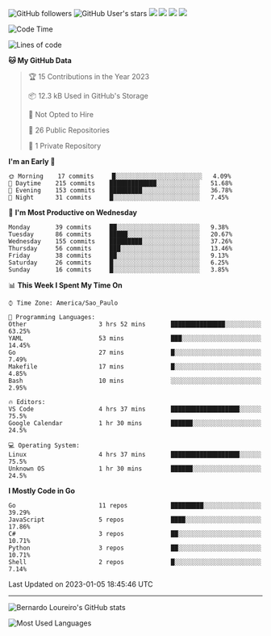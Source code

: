 ![GitHub followers](https://img.shields.io/github/followers/bernardolm?style=for-the-badge&label=GitHub%20followers) ![GitHub User's stars](https://img.shields.io/github/stars/bernardolm?style=for-the-badge&label=GitHub%20User's%20stars) [![](https://img.shields.io/static/v1?logo=linkedin&label=LinkedIn&message=bernardolm&color=0A66C2&style=for-the-badge)](https://www.linkedin.com/in/bernardolm) [![](https://img.shields.io/static/v1?logo=lastdotfm&label=last.fm&message=bernardolm&color=D51007&style=for-the-badge)](https://www.last.fm/user/bernardolm) [![](https://img.shields.io/static/v1?logo=spotify&label=spotify&message=bernardolou&color=1ED760&style=for-the-badge)](https://open.spotify.com/user/bernardolou) [![](https://img.shields.io/static/v1?logo=awesomelists&label=My%20awesome%20stars&message=⭐⭐⭐&color=FC60A8&style=for-the-badge)](https://github.com/bernardolm/awesome-stars)

<!--START_SECTION:waka-->
![Code Time](http://img.shields.io/badge/Code%20Time-2%2C095%20hrs%202%20mins-blue)

![Lines of code](https://img.shields.io/badge/From%20Hello%20World%20I%27ve%20Written-1%20Million%20lines%20of%20code-blue)

**🐱 My GitHub Data** 

> 🏆 15 Contributions in the Year 2023
 > 
> 📦 12.3 kB Used in GitHub's Storage 
 > 
> 🚫 Not Opted to Hire
 > 
> 📜 26 Public Repositories 
 > 
> 🔑 1 Private Repository 
 > 
**I'm an Early 🐤** 

```text
🌞 Morning    17 commits     █░░░░░░░░░░░░░░░░░░░░░░░░   4.09% 
🌆 Daytime    215 commits    █████████████░░░░░░░░░░░░   51.68% 
🌃 Evening    153 commits    █████████░░░░░░░░░░░░░░░░   36.78% 
🌙 Night      31 commits     █░░░░░░░░░░░░░░░░░░░░░░░░   7.45%

```
📅 **I'm Most Productive on Wednesday** 

```text
Monday       39 commits     ██░░░░░░░░░░░░░░░░░░░░░░░   9.38% 
Tuesday      86 commits     █████░░░░░░░░░░░░░░░░░░░░   20.67% 
Wednesday    155 commits    █████████░░░░░░░░░░░░░░░░   37.26% 
Thursday     56 commits     ███░░░░░░░░░░░░░░░░░░░░░░   13.46% 
Friday       38 commits     ██░░░░░░░░░░░░░░░░░░░░░░░   9.13% 
Saturday     26 commits     █░░░░░░░░░░░░░░░░░░░░░░░░   6.25% 
Sunday       16 commits     █░░░░░░░░░░░░░░░░░░░░░░░░   3.85%

```


📊 **This Week I Spent My Time On** 

```text
⌚︎ Time Zone: America/Sao_Paulo

💬 Programming Languages: 
Other                    3 hrs 52 mins       ███████████████░░░░░░░░░░   63.25% 
YAML                     53 mins             ███░░░░░░░░░░░░░░░░░░░░░░   14.45% 
Go                       27 mins             █░░░░░░░░░░░░░░░░░░░░░░░░   7.49% 
Makefile                 17 mins             █░░░░░░░░░░░░░░░░░░░░░░░░   4.85% 
Bash                     10 mins             ░░░░░░░░░░░░░░░░░░░░░░░░░   2.95%

🔥 Editors: 
VS Code                  4 hrs 37 mins       ███████████████████░░░░░░   75.5% 
Google Calendar          1 hr 30 mins        ██████░░░░░░░░░░░░░░░░░░░   24.5%

💻 Operating System: 
Linux                    4 hrs 37 mins       ███████████████████░░░░░░   75.5% 
Unknown OS               1 hr 30 mins        ██████░░░░░░░░░░░░░░░░░░░   24.5%

```

**I Mostly Code in Go** 

```text
Go                       11 repos            █████████░░░░░░░░░░░░░░░░   39.29% 
JavaScript               5 repos             ████░░░░░░░░░░░░░░░░░░░░░   17.86% 
C#                       3 repos             ██░░░░░░░░░░░░░░░░░░░░░░░   10.71% 
Python                   3 repos             ██░░░░░░░░░░░░░░░░░░░░░░░   10.71% 
Shell                    2 repos             █░░░░░░░░░░░░░░░░░░░░░░░░   7.14%

```



 Last Updated on 2023-01-05 18:45:46 UTC
<!--END_SECTION:waka-->

---

![Bernardo Loureiro's GitHub stats](https://github-readme-stats.vercel.app/api?username=bernardolm&count_private=true&show_icons=true&theme=nightowl&include_all_commits=true)

![Most Used Languages](https://github-readme-stats.vercel.app/api/top-langs/?username=bernardolm&theme=nightowl&langs_count=99)
